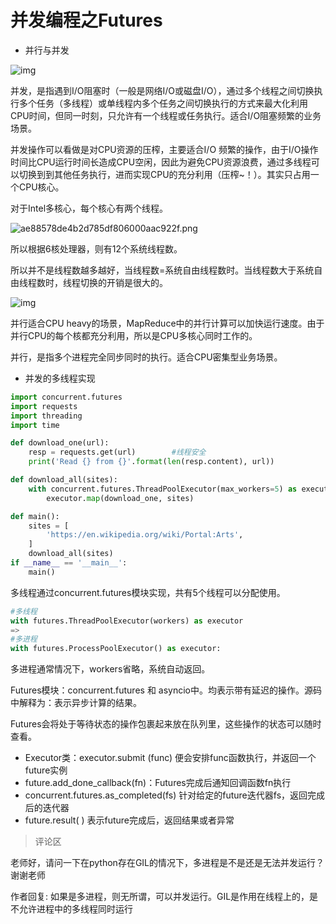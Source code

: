 

# 并发编程之Futures





- 并行与并发



![img](https://static001.geekbang.org/resource/image/37/3f/37cbce0eb67909990d83f21642fb863f.png)

 并发，是指遇到I/O阻塞时（一般是网络I/O或磁盘I/O），通过多个线程之间切换执行多个任务（多线程）或单线程内多个任务之间切换执行的方式来最大化利用CPU时间，但同一时刻，只允许有一个线程或任务执行。适合I/O阻塞频繁的业务场景。

并发操作可以看做是对CPU资源的压榨，主要适合I/O 频繁的操作，由于I/O操作时间比CPU运行时间长造成CPU空闲，因此为避免CPU资源浪费，通过多线程可以切换到到其他任务执行，进而实现CPU的充分利用（压榨~！）。其实只占用一个CPU核心。

对于Intel多核心，每个核心有两个线程。

![ae88578de4b2d785df806000aac922f.png](https://i.loli.net/2019/07/09/5d2435b9cb24c85207.png)

所以根据6核处理器，则有12个系统线程数。

所以并不是线程数越多越好，当线程数=系统自由线程数时。当线程数大于系统自由线程数时，线程切换的开销是很大的。

![img](https://static001.geekbang.org/resource/image/f6/3c/f6b4009c8a8589e8ec1a2bb10d4e183c.png)

并行适合CPU heavy的场景，MapReduce中的并行计算可以加快运行速度。由于并行CPU的每个核都充分利用，所以是CPU多核心同时工作的。

并行，是指多个进程完全同步同时的执行。适合CPU密集型业务场景。  



- 并发的多线程实现

```python
import concurrent.futures
import requests
import threading
import time

def download_one(url):
    resp = requests.get(url)		#线程安全
    print('Read {} from {}'.format(len(resp.content), url))

def download_all(sites):
    with concurrent.futures.ThreadPoolExecutor(max_workers=5) as executor:
        executor.map(download_one, sites)

def main():
    sites = [
        'https://en.wikipedia.org/wiki/Portal:Arts',
    ]
    download_all(sites)
if __name__ == '__main__':
    main()
```

多线程通过concurrent.futures模块实现，共有5个线程可以分配使用。





```python
#多线程
with futures.ThreadPoolExecutor(workers) as executor
=>
#多进程
with futures.ProcessPoolExecutor() as executor: 
```

多进程通常情况下，workers省略，系统自动返回。



Futures模块：concurrent.futures 和 asyncio中。均表示带有延迟的操作。源码中解释为：表示异步计算的结果。

Futures会将处于等待状态的操作包裹起来放在队列里，这些操作的状态可以随时查看。

- Executor类：executor.submit (func) 便会安排func函数执行，并返回一个future实例
- future.add_done_callback(fn)：Futures完成后通知回调函数fn执行
- concurrent.futures.as_completed(fs) 针对给定的future迭代器fs，返回完成后的迭代器
- future.result( ) 表示future完成后，返回结果或者异常







> 评论区

老师好，请问一下在python存在GIL的情况下，多进程是不是还是无法并发运行？谢谢老师

作者回复: 如果是多进程，则无所谓，可以并发运行。GIL是作用在线程上的，是不允许进程中的多线程同时运行

